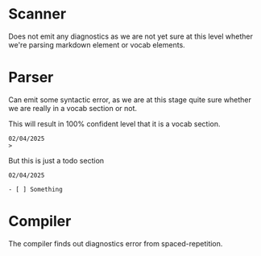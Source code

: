 # Scanner

Does not emit any diagnostics as we are not yet sure at this level whether we're parsing markdown element or vocab elements.

# Parser

Can emit some syntactic error, as we are at this stage quite sure whether we are really in a vocab section or not.

This will result in 100% confident level that it is a vocab section.

```
02/04/2025
> 
```
But this is just a todo section

```
02/04/2025

- [ ] Something

```


# Compiler

The compiler finds out diagnostics error from spaced-repetition.